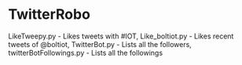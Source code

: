 # TwitterRobo
LikeTweepy.py  -  Likes tweets with #IOT,
Like_boltiot.py  -  Likes recent tweets of @boltiot,
TwitterBot.py  -  Lists all the followers,
twitterBotFollowings.py - Lists all the followings
